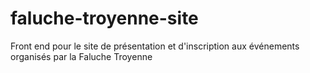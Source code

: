# faluche-troyenne-site
Front end pour le site de présentation et d'inscription aux événements organisés par la Faluche Troyenne
